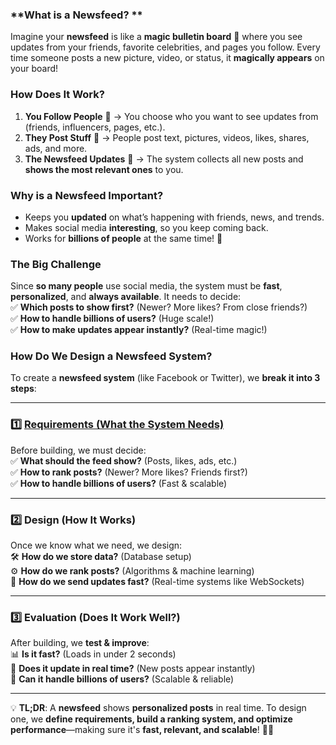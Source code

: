 ### **What is a Newsfeed? **
Imagine your **newsfeed** is like a **magic bulletin board** 📜 where you see updates from your friends, favorite celebrities, and pages you follow. Every time someone posts a new picture, video, or status, it **magically appears** on your board!  

### **How Does It Work?**  
1. **You Follow People** 👥 → You choose who you want to see updates from (friends, influencers, pages, etc.).  
2. **They Post Stuff** 📝 → People post text, pictures, videos, likes, shares, ads, and more.  
3. **The Newsfeed Updates** 🔄 → The system collects all new posts and **shows the most relevant ones** to you.  

### **Why is a Newsfeed Important?**  
- Keeps you **updated** on what’s happening with friends, news, and trends.  
- Makes social media **interesting**, so you keep coming back.  
- Works for **billions of people** at the same time! 🚀  

### **The Big Challenge**  
Since **so many people** use social media, the system must be **fast**, **personalized**, and **always available**. It needs to decide:  
✅ **Which posts to show first?** (Newer? More likes? From close friends?)  
✅ **How to handle billions of users?** (Huge scale!)  
✅ **How to make updates appear instantly?** (Real-time magic!)  


### **How Do We Design a Newsfeed System?**
To create a **newsfeed system** (like Facebook or Twitter), we **break it into 3 steps**:

---

### **1️⃣ [Requirements (What the System Needs)](Requirements.md)**
Before building, we must decide:  
✅ **What should the feed show?** (Posts, likes, ads, etc.)  
✅ **How to rank posts?** (Newer? More likes? Friends first?)  
✅ **How to handle billions of users?** (Fast & scalable)  

---

### **2️⃣ Design (How It Works)**
Once we know what we need, we design:  
🛠 **How do we store data?** (Database setup)  
⚙ **How do we rank posts?** (Algorithms & machine learning)  
📡 **How do we send updates fast?** (Real-time systems like WebSockets)  

---

### **3️⃣ Evaluation (Does It Work Well?)**
After building, we **test & improve**:  
📊 **Is it fast?** (Loads in under 2 seconds)  
🔄 **Does it update in real time?** (New posts appear instantly)  
🔧 **Can it handle billions of users?** (Scalable & reliable)  

---

💡 **TL;DR**: A **newsfeed** shows **personalized posts** in real time. To design one, we **define requirements, build a ranking system, and optimize performance**—making sure it's **fast, relevant, and scalable**! 🚀📲
